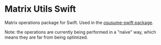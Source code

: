 # Matrix Utils Swift

Matrix operations package for Swift. Used in the [osusume-swift package](https://github.com/heldersrvio/osusume-swift).

Note: the operations are currently being performed in a "naïve" way, which means they are far from being optimized.

